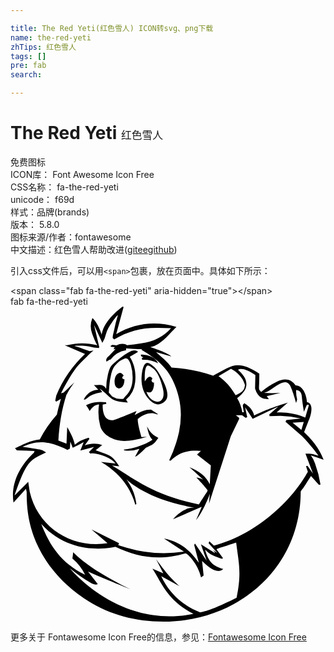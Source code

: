 ```yaml
---

title: The Red Yeti(红色雪人) ICON转svg、png下载
name: the-red-yeti
zhTips: 红色雪人
tags: []
pre: fab
search: 

---
```


# The Red Yeti  <small style="font-size: 60%;font-weight: 100">红色雪人</small>


<div class="detail-page">
<p>
<span><span class="badge-success badge">免费图标</span> </span>
<br/>
<span>
ICON库：
<span class="badge-secondary badge">Font Awesome Icon Free</span> 
</span>
<br/>
<span>
CSS名称：
<span class="badge-secondary badge">fa-the-red-yeti</span> 
</span>
<br/>
<span>
unicode：
<span class="badge-secondary badge">f69d</span> 
<copy-btn content='f69d' btn-title=""></copy-btn>
<copy-btn :content='String.fromCodePoint(parseInt("f69d", 16))' btn-title="复制U"></copy-btn>
</span><br/><span>样式：<span class="badge-light badge">品牌(brands)</span></span>
<br/>
<span>
版本：
<span class="badge-secondary badge">5.8.0</span> 
</span>
<br/>
<span>图标来源/作者：<span class="badge-light badge">fontawesome</span></span> 
<br/>
<span class="zh-detail">中文描述：<span class="badge-primary badge">红色雪人</span><span class="help-link"><span>帮助改进</span>(<a href="https://gitee.com/liuwave/icon-helper/edit/master/json/fontawesome/brands/the-red-yeti.json" target="_blank" rel="noopener noreferrer">gitee</a><a href="https://github.com/liuwave/icon-helper/edit/master/json/fontawesome/brands/the-red-yeti.json" target="_blank" rel="noopener noreferrer">github</a></span>)</span><br/>
</p>
</div>
<div class="alert alert-dark">
  <i class="fab fa-the-red-yeti fa-xs"></i>
  <i class="fab fa-the-red-yeti fa-sm"></i>
  <i class="fab fa-the-red-yeti fa-lg"></i>
  <i class="fab fa-the-red-yeti fa-2x"></i>
  <i class="fab fa-the-red-yeti fa-3x"></i>
  <i class="fab fa-the-red-yeti fa-5x"></i>
  <i class="fab fa-the-red-yeti fa-7x"></i>
</div>
<div>
  <p>引入css文件后，可以用<code>&lt;span&gt;</code>包裹，放在页面中。具体如下所示：    
  </p>
  <div class="alert alert-primary" style="font-size: 14px">
    &lt;span class="fab fa-the-red-yeti" aria-hidden="true"&gt;&lt;/span&gt;
    <copy-btn content='<span class="fab fa-the-red-yeti" aria-hidden="true"></span>'></copy-btn>
  </div>
  <div class="alert alert-secondary">
    <i class="fab fa-the-red-yeti"
    style="font-size: 24px"
    aria-hidden="true"></i> fab fa-the-red-yeti
    <copy-btn content="fab fa-the-red-yeti" btn-title="复制图标名称"></copy-btn>
  </div>
</div>
<div id="svg" class="svg-wrap">
<svg xmlns="http://www.w3.org/2000/svg" viewBox="0 0 512 512"><path d="M488.23 241.7l20.7 7.1c-9.6-23.9-23.9-37-31.7-44.8l7.1-18.2c.2 0 12.3-27.8-2.5-30.7-.6-11.3-6.6-27-18.4-27-7.6-10.6-17.7-12.3-30.7-5.9a122.2 122.2 0 0 0-25.3 16.5c-5.3-6.4-3 .4-3-29.8-37.1-24.3-45.4-11.7-74.8 3l.5.5a239.36 239.36 0 0 0-68.4-13.3c-5.5-8.7-18.6-19.1-25.1-25.1l24.8 7.1c-5.5-5.5-26.8-12.9-34.2-15.2 18.2-4.1 29.8-20.8 42.5-33-34.9-10.1-67.9-5.9-97.9 11.8l12-44.2L182 0c-31.6 24.2-33 41.9-33.7 45.5-.9-2.4-6.3-19.6-15.2-27a35.12 35.12 0 0 0-.5 25.3c3 8.4 5.9 14.8 8.4 18.9-16-3.3-28.3-4.9-49.2 0h-3.7l33 14.3a194.26 194.26 0 0 0-46.7 67.4l-1.7 8.4 1.7 1.7 7.6-4.7c-3.3 11.6-5.3 19.4-6.6 25.8a200.18 200.18 0 0 0-27.8 40.3c-15 1-31.8 10.8-40.3 14.3l3 3.4 28.8 1c-.5 1-.7 2.2-1.2 3.2-7.3 6.4-39.8 37.7-33 80.7l20.2-22.4c.5 1.7.7 3.4 1.2 5.2 0 25.5.4 89.6 64.9 150.5 43.6 40 96 60.2 157.5 60.2 121.7 0 223-87.3 223-211.5 6.8-9.7-1.2 3 16.7-25.1l13 14.3 2.5-.5A181.84 181.84 0 0 0 495 255a44.74 44.74 0 0 0-6.8-13.3zM398 111.2l-.5 21.9c5.5 18.1 16.9 17.2 22.4 17.2l-3.4-4.7 22.4-5.4a242.44 242.44 0 0 1-27 0c12.8-2.1 33.3-29 43-11.3 3.4 7.6 6.4 17.2 9.3 27.8l1.7-5.9a56.38 56.38 0 0 1-1.7-15.2c5.4.5 8.8 3.4 9.3 10.1.5 6.4 1.7 14.8 3.4 25.3l4.7-11.3c4.6 0 4.5-3.6-2.5 20.7-20.9-8.7-35.1-8.4-46.5-8.4l18.2-16c-25.3 8.2-33 10.8-54.8 20.9-1.1-5.4-5-13.5-16-19.9-3.2 3.8-2.8.9-.7 14.8h-2.5a62.32 62.32 0 0 0-8.4-23.1l4.2-3.4c8.4-7.1 11.8-14.3 10.6-21.9-.5-6.4-5.4-13.5-13.5-20.7 5.6-3.4 15.2-.4 28.3 8.5zm-39.6-10.1c2.7 1.9 11.4 5.4 18.9 17.2 4.2 8.4 4 9.8 3.4 11.1-.5 2.4-.5 4.3-3 7.1-1.7 2.5-5.4 4.7-11.8 7.6-7.6-13-16.5-23.6-27.8-31.2zM91 143.1l1.2-1.7c1.2-2.9 4.2-7.6 9.3-15.2l2.5-3.4-13 12.3 5.4-4.7-10.1 9.3-4.2 1.2c12.3-24.1 23.1-41.3 32.5-50.2 9.3-9.3 16-16 20.2-19.4l-6.4 1.2c-11.3-4.2-19.4-7.1-24.8-8.4 2.5-.5 3.7-.5 3.2-.5 10.3 0 17.5.5 20.9 1.2a52.35 52.35 0 0 0 16 2.5l.5-1.7-8.4-35.8 13.5 29a42.89 42.89 0 0 0 5.9-14.3c1.7-6.4 5.4-13 10.1-19.4s7.6-10.6 9.3-11.3a234.68 234.68 0 0 0-6.4 25.3l-1.7 7.1-.5 4.7 2.5 2.5C190.4 39.9 214 34 239.8 34.5l21.1.5c-11.8 13.5-27.8 21.9-48.5 24.8a201.26 201.26 0 0 1-23.4 2.9l-.2-.5-2.5-1.2a20.75 20.75 0 0 0-14 2c-2.5-.2-4.9-.5-7.1-.7l-2.5 1.7.5 1.2c2 .2 3.9.5 6.2.7l-2 3.4 3.4-.5-10.6 11.3c-4.2 3-5.4 6.4-4.2 9.3l5.4-3.4h1.2a39.4 39.4 0 0 1 25.3-15.2v-3c6.4.5 13 1 19.4 1.2 6.4 0 8.4.5 5.4 1.2a189.6 189.6 0 0 1 20.7 13.5c13.5 10.1 23.6 21.9 30 35.4 8.8 18.2 13.5 37.1 13.5 56.6a141.13 141.13 0 0 1-3 28.3 209.91 209.91 0 0 1-16 46l2.5.5c18.2-19.7 41.9-16 49.2-16l-6.4 5.9 22.4 17.7-1.7 30.7c-5.4-12.3-16.5-21.1-33-27.8 16.5 14.8 23.6 21.1 21.9 20.2-4.8-2.8-3.5-1.9-10.8-3.7 4.1 4.1 17.5 18.8 18.2 20.7l.2.2-.2.2c0 1.8 1.6-1.2-14 22.9-75.2-15.3-106.27-42.7-141.2-63.2l11.8 1.2c-11.8-18.5-15.6-17.7-38.4-26.1L149 225c-8.8-3-18.2-3-28.3.5l7.6-10.6-1.2-1.7c-14.9 4.3-19.8 9.2-22.6 11.3-1.1-5.5-2.8-12.4-12.3-28.8l-1.2 27-13.2-5c1.5-25.2 5.4-50.5 13.2-74.6zm276.5 330c-49.9 25-56.1 22.4-59 23.9-29.8-11.8-50.9-31.7-63.5-58.8l30 16.5c-9.8-9.3-18.3-16.5-38.4-44.3l11.8 23.1-17.7-7.6c14.2 21.1 23.5 51.7 66.6 73.5-120.8 24.2-199-72.1-200.9-74.3a262.57 262.57 0 0 0 35.4 24.8c3.4 1.7 7.1 2.5 10.1 1.2l-16-20.7c9.2 4.2 9.5 4.5 69.1 29-42.5-20.7-73.8-40.8-93.2-60.2-.5 6.4-1.2 10.1-1.2 10.1a80.25 80.25 0 0 1 20.7 26.6c-39-18.9-57.6-47.6-71.3-82.6 49.9 55.1 118.9 37.5 120.5 37.1 34.8 16.4 69.9 23.6 113.9 10.6 3.3 0 20.3 17 25.3 39.1l4.2-3-2.5-23.6c9 9 24.9 22.6 34.4 13-15.6-5.3-23.5-9.5-29.5-31.7 4.6 4.2 7.6 9 27.8 15l1.2-1.2-10.5-14.2c11.7-4.8-3.5 1 32-10.8 4.3 34.3 9 49.2.7 89.5zm115.3-214.4l-2.5.5 3 9.3c-3.5 5.9-23.7 44.3-71.6 79.7-39.5 29.8-76.6 39.1-80.9 40.3l-7.6-7.1-1.2 3 14.3 16-7.1-4.7 3.4 4.2h-1.2l-21.9-13.5 9.3 26.6-19-27.9-1.2 2.5 7.6 29c-6.1-8.2-21-32.6-56.8-39.6l32.5 21.2a214.82 214.82 0 0 1-93.2-6.4c-4.2-1.2-8.9-2.5-13.5-4.2l1.2-3-44.8-22.4 26.1 22.4c-57.7 9.1-113-25.4-126.4-83.4l-2.5-16.4-22.27 22.3c19.5-57.5 25.6-57.9 51.4-70.1-9.1-5.3-1.6-3.3-38.4-9.3 15.8-5.8 33-15.4 73 5.2a18.5 18.5 0 0 1 3.7-1.7c.6-3.2.4-.8 1-11.8 3.9 10 3.6 8.7 3 9.3l1.7.5c12.7-6.5 8.9-4.5 17-8.9l-5.4 13.5 22.3-5.8-8.4 8.4 2.5 2.5c4.5-1.8 30.3 3.4 40.8 16l-23.6-2.5c39.4 23 51.5 54 55.8 69.6l1.7-1.2c-2.8-22.3-12.4-33.9-16-40.1 4.2 5 39.2 34.6 110.4 46-11.3-.5-23.1 5.4-34.9 18.9l46.7-20.2-9.3 21.9c7.6-10.1 14.8-23.6 21.2-39.6v-.5l1.2-3-1.2 16c13.5-41.8 25.3-78.5 35.4-109.7l13.5-27.8v-2l-5.4-4.2h10.1l5.9 4.2 2.5-1.2-3.4-16 12.3 18.9 41.8-20.2-14.8 13 .5 2.9 17.7-.5a184 184 0 0 1 33 4.2l-23.6 2.5-1.2 3 26.6 23.1a254.21 254.21 0 0 1 27 32c-11.2-3.3-10.3-3.4-21.2-3.4l12.3 32.5zm-6.1-71.3l-3.9 13-14.3-11.8zm-254.8 7.1c1.7 10.6 4.7 17.7 8.8 21.9-9.3 6.6-27.5 13.9-46.5 16l.5 1.2a50.22 50.22 0 0 0 24.8-2.5l-7.1 13c4.2-1.7 10.1-7.1 17.7-14.8 11.9-5.5 12.7-5.1 20.2-16-12.7-6.4-15.7-13.7-18.4-18.8zm3.7-102.3c-6.4-3.4-10.6 3-12.3 18.9s2.5 29.5 11.8 39.6 18.2 10.6 26.1 3 3.4-23.6-11.3-47.7a39.57 39.57 0 0 0-14.27-13.8zm-4.7 46.3c5.4 2.2 10.5 1.9 12.3-10.6v-4.7l-1.2.5c-4.3-3.1-2.5-4.5-1.7-6.2l.5-.5c-.9-1.2-5-8.1-12.5 4.7-.5-13.5.5-21.9 3-24.8 1.2-2.5 4.7-1.2 11.3 4.2 6.4 5.4 11.3 16 15.2 32.5 6.5 28-19.8 26.2-26.9 4.9zm-45-5.5c1.6.3 9.3-1.1 9.3-14.8h-.5c-5.4-1.1-2.2-5.5-.7-5.9-1.7-3-3.4-4.2-5.4-4.7-8.1 0-11.6 12.7-8.1 21.2a7.51 7.51 0 0 0 5.43 4.2zM216 82.9l-2.5.5.5 3a48.94 48.94 0 0 1 26.1 5.9c-2.5-5.5-10-14.3-28.3-14.3l.5 2.5zm-71.8 49.4c21.7 16.8 16.5 21.4 46.5 23.6l-2.9-4.7a42.67 42.67 0 0 0 14.8-28.3c1.7-16-1.2-29.5-8.8-41.3l13-7.6a2.26 2.26 0 0 0-.5-1.7 14.21 14.21 0 0 0-13.5 1.7c-12.7 6.7-28 20.9-29 22.4-1.7 1.7-3.4 5.9-5.4 13.5a99.61 99.61 0 0 0-2.9 23.6c-4.7-8-10.5-6.4-19.9-5.9l7.1 7.6c-16.5 0-23.3 15.4-23.6 16 6.8 0 4.6-7.6 30-12.3-4.3-6.3-3.3-5-4.9-6.6zm18.7-18.7c1.2-7.6 3.4-13 6.4-17.2 5.4-6.4 10.6-10.1 16-11.8 4.2-1.7 7.1 1.2 10.1 9.3a72.14 72.14 0 0 1 3 25.3c-.5 9.3-3.4 17.2-8.4 23.1-2.9 3.4-5.4 5.9-6.4 7.6a39.21 39.21 0 0 1-11.3-.5l-7.1-3.4-5.4-6.4c.8-10 1.3-18.8 3.1-26zm42 56.1c-34.8 14.4-34.7 14-36.1 14.3-20.8 4.7-19-24.4-18.9-24.8l5.9-1.2-.5-2.5c-20.2-2.6-31 4.2-32.5 4.9.5.5 3 3.4 5.9 9.3 4.2-6.4 8.8-10.1 15.2-10.6a83.47 83.47 0 0 0 1.7 33.7c.1.5 2.6 17.4 27.5 24.1 11.3 3 27 1.2 48.9-5.4l-9.2.5c-4.2-14.8-6.4-24.8-5.9-29.5 11.3-8.8 21.9-11.3 30.7-7.6h2.5l-11.8-7.6-7.1.5c-5.9 1.2-12.3 4.2-19.4 8.4z"/></svg>
</div>
<detail full-name='fa-the-red-yeti'></detail>
    
<div><p>更多关于  Fontawesome Icon Free的信息，参见：<a target="_blank" href="https://iconhelper.cn/fontawesome.html">Fontawesome Icon Free</a>
</p></div>
